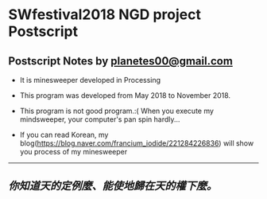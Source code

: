# SWfestival2018 NGD project Postscript
Postscript Notes by planetes00@gmail.com
-------------------

* It is minesweeper developed in Processing
* This program was developed from May 2018 to November 2018.
* This program is not good program.:( When you execute my mindsweeper, your computer's pan spin hardly...

* If you can read Korean, my blog(https://blog.naver.com/francium_iodide/221284226836) will show you process of my minesweeper

 ----------------------------
 _你知道天的定例麼、能使地歸在天的權下麼。_
 ----------------------------
